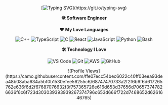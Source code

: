 <!-- ## Header Section -->
<div align="center">

[![Typing SVG](https://readme-typing-svg.demolab.com?font=Varsity&weight=600&pause=1000&color=F7CB4E&background=DA0000EE&center=true&vCenter=true&width=435&lines=luis+diaz;Welcome+to+my+profile!)](https://git.io/typing-svg)
</div>

<!-- ## Role Section -->
<p align="center">
  <b>🛠 Software Engineer</b>
</p>

<!-- ## Languages Section -->
<p align="center">
  <b>❤️ My Love Languages</b>
</p>

<p align="center">
  <!-- Add icons for the languages you use/love -->
  <img src="https://img.shields.io/badge/C++-00599C?style=for-the-badge&logo=c%2B%2B&logoColor=white" alt="C++">
  <img src="https://img.shields.io/badge/TypeScript-007ACC?style=for-the-badge&logo=typescript&logoColor=white" alt="TypeScript">
  <img src="https://img.shields.io/badge/C-00599C?style=for-the-badge&logo=c&logoColor=white" alt="C">
  <img src="https://img.shields.io/badge/React-61DAFB?style=for-the-badge&logo=react&logoColor=white" alt="React">
  <img src="https://img.shields.io/badge/JavaScript-F7DF1E?style=for-the-badge&logo=javascript&logoColor=white" alt="JavaScript">
  <img src="https://img.shields.io/badge/Python-3776AB?style=for-the-badge&logo=python&logoColor=white" alt="Python">
  <img src="https://img.shields.io/badge/Shell_Script-121011?style=for-the-badge&logo=gnu-bash&logoColor=white" alt="Bash">
</p>

<!-- ## Technologies Section -->
<p align="center">
  <b>🛠 Technology I Love</b>
</p>

<p align="center">
  <!-- Add icons for the technologies you love/use -->
  <img src="https://img.shields.io/badge/VS%20Code-007ACC?style=for-the-badge&logo=visual-studio-code&logoColor=white" alt="VS Code">
  <img src="https://img.shields.io/badge/Git-F05032?style=for-the-badge&logo=git&logoColor=white" alt="Git">
  <img src="https://img.shields.io/badge/AWS-232F3E?style=for-the-badge&logo=amazon-aws&logoColor=white" alt="AWS">
  <img src="https://img.shields.io/badge/GitHub-181717?style=for-the-badge&logo=github&logoColor=white" alt="GitHub">
</p>

<p align="center">
  ![Profile Views](https://camo.githubusercontent.com/ffe07ecc54bec6022c40ff03eea93dea48b08aba634a5bf0b1530efee56255c6/68747470733a2f2f6b6f6d617265762e636f6d2f67687076632f3f757365726e616d653d37656d706573747826636f6c6f723d303039393939267374796c653d666f722d7468652d6261646765)
</p>
<!--
**Octobr26/Octobr26** is a ✨ _special_ ✨ repository because its `README.md` (this file) appears on your GitHub profile.

Here are some ideas to get you started:

- 🔭 I’m currently working on ...
- 🌱 I’m currently learning ...
- 👯 I’m looking to collaborate on ...
- 🤔 I’m looking for help with ...
- 💬 Ask me about ...
- 📫 How to reach me: ...
- 😄 Pronouns: ...
- ⚡ Fun fact: ...
-->
